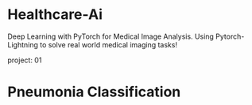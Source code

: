 # Healthcare-Ai

Deep Learning with PyTorch for Medical Image Analysis. Using Pytorch-Lightning to solve real world medical imaging tasks!


project: 01
# Pneumonia Classification 
